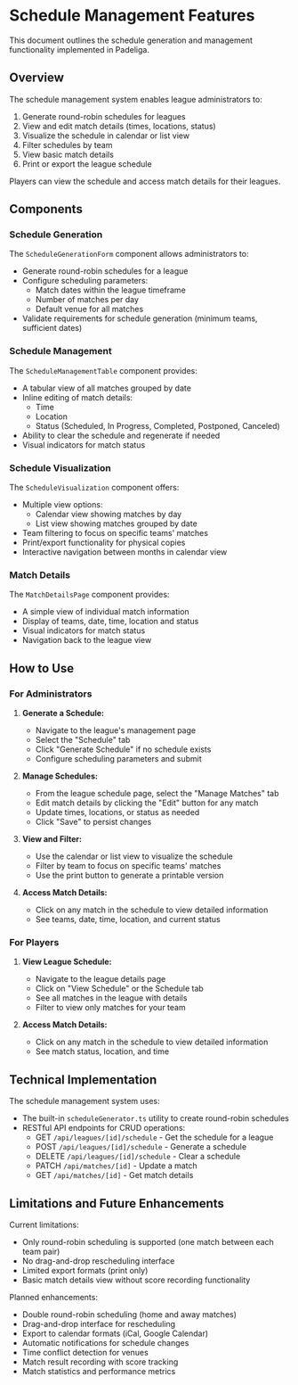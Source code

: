 # Schedule Management Features

This document outlines the schedule generation and management functionality implemented in Padeliga.

## Overview

The schedule management system enables league administrators to:

1. Generate round-robin schedules for leagues
2. View and edit match details (times, locations, status)
3. Visualize the schedule in calendar or list view
4. Filter schedules by team
5. View basic match details
6. Print or export the league schedule

Players can view the schedule and access match details for their leagues.

## Components

### Schedule Generation

The `ScheduleGenerationForm` component allows administrators to:

- Generate round-robin schedules for a league
- Configure scheduling parameters:
  - Match dates within the league timeframe
  - Number of matches per day
  - Default venue for all matches
- Validate requirements for schedule generation (minimum teams, sufficient dates)

### Schedule Management

The `ScheduleManagementTable` component provides:

- A tabular view of all matches grouped by date
- Inline editing of match details:
  - Time
  - Location
  - Status (Scheduled, In Progress, Completed, Postponed, Canceled)
- Ability to clear the schedule and regenerate if needed
- Visual indicators for match status

### Schedule Visualization

The `ScheduleVisualization` component offers:

- Multiple view options:
  - Calendar view showing matches by day
  - List view showing matches grouped by date
- Team filtering to focus on specific teams' matches
- Print/export functionality for physical copies
- Interactive navigation between months in calendar view

### Match Details

The `MatchDetailsPage` component provides:

- A simple view of individual match information
- Display of teams, date, time, location and status
- Visual indicators for match status
- Navigation back to the league view

## How to Use

### For Administrators

1. **Generate a Schedule:**
   - Navigate to the league's management page
   - Select the "Schedule" tab
   - Click "Generate Schedule" if no schedule exists
   - Configure scheduling parameters and submit

2. **Manage Schedules:**
   - From the league schedule page, select the "Manage Matches" tab
   - Edit match details by clicking the "Edit" button for any match
   - Update times, locations, or status as needed
   - Click "Save" to persist changes

3. **View and Filter:**
   - Use the calendar or list view to visualize the schedule
   - Filter by team to focus on specific teams' matches
   - Use the print button to generate a printable version

4. **Access Match Details:**
   - Click on any match in the schedule to view detailed information
   - See teams, date, time, location, and current status

### For Players

1. **View League Schedule:**
   - Navigate to the league details page
   - Click on "View Schedule" or the Schedule tab
   - See all matches in the league with details
   - Filter to view only matches for your team

2. **Access Match Details:**
   - Click on any match in the schedule to view detailed information
   - See match status, location, and time

## Technical Implementation

The schedule management system uses:

- The built-in `scheduleGenerator.ts` utility to create round-robin schedules
- RESTful API endpoints for CRUD operations:
  - GET `/api/leagues/[id]/schedule` - Get the schedule for a league
  - POST `/api/leagues/[id]/schedule` - Generate a schedule
  - DELETE `/api/leagues/[id]/schedule` - Clear a schedule
  - PATCH `/api/matches/[id]` - Update a match
  - GET `/api/matches/[id]` - Get match details

## Limitations and Future Enhancements

Current limitations:
- Only round-robin scheduling is supported (one match between each team pair)
- No drag-and-drop rescheduling interface
- Limited export formats (print only)
- Basic match details view without score recording functionality

Planned enhancements:
- Double round-robin scheduling (home and away matches)
- Drag-and-drop interface for rescheduling
- Export to calendar formats (iCal, Google Calendar)
- Automatic notifications for schedule changes
- Time conflict detection for venues
- Match result recording with score tracking
- Match statistics and performance metrics

